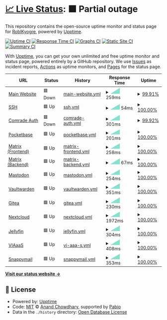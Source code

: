 # [📈 Live Status](https://status.craftingcomrades.net): <!--live status--> **🟧 Partial outage**

This repository contains the open-source uptime monitor and status page for [RoblKyogre](https://roblkyogre.craftingcomrades.net), powered by [Upptime](https://github.com/upptime/upptime).

[![Uptime CI](https://github.com/RoblKyogre/uptime/workflows/Uptime%20CI/badge.svg)](https://github.com/RoblKyogre/uptime/actions?query=workflow%3A%22Uptime+CI%22)
[![Response Time CI](https://github.com/RoblKyogre/uptime/workflows/Response%20Time%20CI/badge.svg)](https://github.com/RoblKyogre/uptime/actions?query=workflow%3A%22Response+Time+CI%22)
[![Graphs CI](https://github.com/RoblKyogre/uptime/workflows/Graphs%20CI/badge.svg)](https://github.com/RoblKyogre/uptime/actions?query=workflow%3A%22Graphs+CI%22)
[![Static Site CI](https://github.com/RoblKyogre/uptime/workflows/Static%20Site%20CI/badge.svg)](https://github.com/RoblKyogre/uptime/actions?query=workflow%3A%22Static+Site+CI%22)
[![Summary CI](https://github.com/RoblKyogre/uptime/workflows/Summary%20CI/badge.svg)](https://github.com/RoblKyogre/uptime/actions?query=workflow%3A%22Summary+CI%22)

With [Upptime](https://upptime.js.org), you can get your own unlimited and free uptime monitor and status page, powered entirely by a GitHub repository. We use [Issues](https://github.com/RoblKyogre/uptime/issues) as incident reports, [Actions](https://github.com/RoblKyogre/uptime/actions) as uptime monitors, and [Pages](https://status.craftingcomrades.net) for the status page.

<!--start: status pages-->
<!-- This summary is generated by Upptime (https://github.com/upptime/upptime) -->
<!-- Do not edit this manually, your changes will be overwritten -->
<!-- prettier-ignore -->
| URL | Status | History | Response Time | Uptime |
| --- | ------ | ------- | ------------- | ------ |
| <img alt="" src="https://icons.duckduckgo.com/ip3/craftingcomrades.net.ico" height="13"> [Main Website](https://craftingcomrades.net/) | 🟥 Down | [main-website.yml](https://github.com/RoblKyogre/uptime/commits/HEAD/history/main-website.yml) | <details><summary><img alt="Response time graph" src="./graphs/main-website/response-time-week.png" height="20"> 259ms</summary><br><a href="https://status.craftingcomrades.net/history/main-website"><img alt="Response time 259" src="https://img.shields.io/endpoint?url=https%3A%2F%2Fraw.githubusercontent.com%2FRoblKyogre%2Fuptime%2FHEAD%2Fapi%2Fmain-website%2Fresponse-time.json"></a><br><a href="https://status.craftingcomrades.net/history/main-website"><img alt="24-hour response time 259" src="https://img.shields.io/endpoint?url=https%3A%2F%2Fraw.githubusercontent.com%2FRoblKyogre%2Fuptime%2FHEAD%2Fapi%2Fmain-website%2Fresponse-time-day.json"></a><br><a href="https://status.craftingcomrades.net/history/main-website"><img alt="7-day response time 259" src="https://img.shields.io/endpoint?url=https%3A%2F%2Fraw.githubusercontent.com%2FRoblKyogre%2Fuptime%2FHEAD%2Fapi%2Fmain-website%2Fresponse-time-week.json"></a><br><a href="https://status.craftingcomrades.net/history/main-website"><img alt="30-day response time 259" src="https://img.shields.io/endpoint?url=https%3A%2F%2Fraw.githubusercontent.com%2FRoblKyogre%2Fuptime%2FHEAD%2Fapi%2Fmain-website%2Fresponse-time-month.json"></a><br><a href="https://status.craftingcomrades.net/history/main-website"><img alt="1-year response time 259" src="https://img.shields.io/endpoint?url=https%3A%2F%2Fraw.githubusercontent.com%2FRoblKyogre%2Fuptime%2FHEAD%2Fapi%2Fmain-website%2Fresponse-time-year.json"></a></details> | <details><summary><a href="https://status.craftingcomrades.net/history/main-website">99.91%</a></summary><a href="https://status.craftingcomrades.net/history/main-website"><img alt="All-time uptime 99.91%" src="https://img.shields.io/endpoint?url=https%3A%2F%2Fraw.githubusercontent.com%2FRoblKyogre%2Fuptime%2FHEAD%2Fapi%2Fmain-website%2Fuptime.json"></a><br><a href="https://status.craftingcomrades.net/history/main-website"><img alt="24-hour uptime 99.91%" src="https://img.shields.io/endpoint?url=https%3A%2F%2Fraw.githubusercontent.com%2FRoblKyogre%2Fuptime%2FHEAD%2Fapi%2Fmain-website%2Fuptime-day.json"></a><br><a href="https://status.craftingcomrades.net/history/main-website"><img alt="7-day uptime 99.91%" src="https://img.shields.io/endpoint?url=https%3A%2F%2Fraw.githubusercontent.com%2FRoblKyogre%2Fuptime%2FHEAD%2Fapi%2Fmain-website%2Fuptime-week.json"></a><br><a href="https://status.craftingcomrades.net/history/main-website"><img alt="30-day uptime 99.91%" src="https://img.shields.io/endpoint?url=https%3A%2F%2Fraw.githubusercontent.com%2FRoblKyogre%2Fuptime%2FHEAD%2Fapi%2Fmain-website%2Fuptime-month.json"></a><br><a href="https://status.craftingcomrades.net/history/main-website"><img alt="1-year uptime 99.91%" src="https://img.shields.io/endpoint?url=https%3A%2F%2Fraw.githubusercontent.com%2FRoblKyogre%2Fuptime%2FHEAD%2Fapi%2Fmain-website%2Fuptime-year.json"></a></details>
| <img alt="" src="https://icons.duckduckgo.com/ip3/null.ico" height="13"> [SSH](craftingcomrades.net) | 🟩 Up | [ssh.yml](https://github.com/RoblKyogre/uptime/commits/HEAD/history/ssh.yml) | <details><summary><img alt="Response time graph" src="./graphs/ssh/response-time-week.png" height="20"> 54ms</summary><br><a href="https://status.craftingcomrades.net/history/ssh"><img alt="Response time 54" src="https://img.shields.io/endpoint?url=https%3A%2F%2Fraw.githubusercontent.com%2FRoblKyogre%2Fuptime%2FHEAD%2Fapi%2Fssh%2Fresponse-time.json"></a><br><a href="https://status.craftingcomrades.net/history/ssh"><img alt="24-hour response time 54" src="https://img.shields.io/endpoint?url=https%3A%2F%2Fraw.githubusercontent.com%2FRoblKyogre%2Fuptime%2FHEAD%2Fapi%2Fssh%2Fresponse-time-day.json"></a><br><a href="https://status.craftingcomrades.net/history/ssh"><img alt="7-day response time 54" src="https://img.shields.io/endpoint?url=https%3A%2F%2Fraw.githubusercontent.com%2FRoblKyogre%2Fuptime%2FHEAD%2Fapi%2Fssh%2Fresponse-time-week.json"></a><br><a href="https://status.craftingcomrades.net/history/ssh"><img alt="30-day response time 54" src="https://img.shields.io/endpoint?url=https%3A%2F%2Fraw.githubusercontent.com%2FRoblKyogre%2Fuptime%2FHEAD%2Fapi%2Fssh%2Fresponse-time-month.json"></a><br><a href="https://status.craftingcomrades.net/history/ssh"><img alt="1-year response time 54" src="https://img.shields.io/endpoint?url=https%3A%2F%2Fraw.githubusercontent.com%2FRoblKyogre%2Fuptime%2FHEAD%2Fapi%2Fssh%2Fresponse-time-year.json"></a></details> | <details><summary><a href="https://status.craftingcomrades.net/history/ssh">100.00%</a></summary><a href="https://status.craftingcomrades.net/history/ssh"><img alt="All-time uptime 100.00%" src="https://img.shields.io/endpoint?url=https%3A%2F%2Fraw.githubusercontent.com%2FRoblKyogre%2Fuptime%2FHEAD%2Fapi%2Fssh%2Fuptime.json"></a><br><a href="https://status.craftingcomrades.net/history/ssh"><img alt="24-hour uptime 100.00%" src="https://img.shields.io/endpoint?url=https%3A%2F%2Fraw.githubusercontent.com%2FRoblKyogre%2Fuptime%2FHEAD%2Fapi%2Fssh%2Fuptime-day.json"></a><br><a href="https://status.craftingcomrades.net/history/ssh"><img alt="7-day uptime 100.00%" src="https://img.shields.io/endpoint?url=https%3A%2F%2Fraw.githubusercontent.com%2FRoblKyogre%2Fuptime%2FHEAD%2Fapi%2Fssh%2Fuptime-week.json"></a><br><a href="https://status.craftingcomrades.net/history/ssh"><img alt="30-day uptime 100.00%" src="https://img.shields.io/endpoint?url=https%3A%2F%2Fraw.githubusercontent.com%2FRoblKyogre%2Fuptime%2FHEAD%2Fapi%2Fssh%2Fuptime-month.json"></a><br><a href="https://status.craftingcomrades.net/history/ssh"><img alt="1-year uptime 100.00%" src="https://img.shields.io/endpoint?url=https%3A%2F%2Fraw.githubusercontent.com%2FRoblKyogre%2Fuptime%2FHEAD%2Fapi%2Fssh%2Fuptime-year.json"></a></details>
| <img alt="" src="https://icons.duckduckgo.com/ip3/auth.craftingcomrades.net.ico" height="13"> [Comrade Auth](https://auth.craftingcomrades.net) | 🟥 Down | [comrade-auth.yml](https://github.com/RoblKyogre/uptime/commits/HEAD/history/comrade-auth.yml) | <details><summary><img alt="Response time graph" src="./graphs/comrade-auth/response-time-week.png" height="20"> 301ms</summary><br><a href="https://status.craftingcomrades.net/history/comrade-auth"><img alt="Response time 301" src="https://img.shields.io/endpoint?url=https%3A%2F%2Fraw.githubusercontent.com%2FRoblKyogre%2Fuptime%2FHEAD%2Fapi%2Fcomrade-auth%2Fresponse-time.json"></a><br><a href="https://status.craftingcomrades.net/history/comrade-auth"><img alt="24-hour response time 301" src="https://img.shields.io/endpoint?url=https%3A%2F%2Fraw.githubusercontent.com%2FRoblKyogre%2Fuptime%2FHEAD%2Fapi%2Fcomrade-auth%2Fresponse-time-day.json"></a><br><a href="https://status.craftingcomrades.net/history/comrade-auth"><img alt="7-day response time 301" src="https://img.shields.io/endpoint?url=https%3A%2F%2Fraw.githubusercontent.com%2FRoblKyogre%2Fuptime%2FHEAD%2Fapi%2Fcomrade-auth%2Fresponse-time-week.json"></a><br><a href="https://status.craftingcomrades.net/history/comrade-auth"><img alt="30-day response time 301" src="https://img.shields.io/endpoint?url=https%3A%2F%2Fraw.githubusercontent.com%2FRoblKyogre%2Fuptime%2FHEAD%2Fapi%2Fcomrade-auth%2Fresponse-time-month.json"></a><br><a href="https://status.craftingcomrades.net/history/comrade-auth"><img alt="1-year response time 301" src="https://img.shields.io/endpoint?url=https%3A%2F%2Fraw.githubusercontent.com%2FRoblKyogre%2Fuptime%2FHEAD%2Fapi%2Fcomrade-auth%2Fresponse-time-year.json"></a></details> | <details><summary><a href="https://status.craftingcomrades.net/history/comrade-auth">99.92%</a></summary><a href="https://status.craftingcomrades.net/history/comrade-auth"><img alt="All-time uptime 99.92%" src="https://img.shields.io/endpoint?url=https%3A%2F%2Fraw.githubusercontent.com%2FRoblKyogre%2Fuptime%2FHEAD%2Fapi%2Fcomrade-auth%2Fuptime.json"></a><br><a href="https://status.craftingcomrades.net/history/comrade-auth"><img alt="24-hour uptime 99.92%" src="https://img.shields.io/endpoint?url=https%3A%2F%2Fraw.githubusercontent.com%2FRoblKyogre%2Fuptime%2FHEAD%2Fapi%2Fcomrade-auth%2Fuptime-day.json"></a><br><a href="https://status.craftingcomrades.net/history/comrade-auth"><img alt="7-day uptime 99.92%" src="https://img.shields.io/endpoint?url=https%3A%2F%2Fraw.githubusercontent.com%2FRoblKyogre%2Fuptime%2FHEAD%2Fapi%2Fcomrade-auth%2Fuptime-week.json"></a><br><a href="https://status.craftingcomrades.net/history/comrade-auth"><img alt="30-day uptime 99.92%" src="https://img.shields.io/endpoint?url=https%3A%2F%2Fraw.githubusercontent.com%2FRoblKyogre%2Fuptime%2FHEAD%2Fapi%2Fcomrade-auth%2Fuptime-month.json"></a><br><a href="https://status.craftingcomrades.net/history/comrade-auth"><img alt="1-year uptime 99.92%" src="https://img.shields.io/endpoint?url=https%3A%2F%2Fraw.githubusercontent.com%2FRoblKyogre%2Fuptime%2FHEAD%2Fapi%2Fcomrade-auth%2Fuptime-year.json"></a></details>
| <img alt="" src="https://icons.duckduckgo.com/ip3/db.craftingcomrades.net.ico" height="13"> [Pocketbase](https://db.craftingcomrades.net/api/health) | 🟩 Up | [pocketbase.yml](https://github.com/RoblKyogre/uptime/commits/HEAD/history/pocketbase.yml) | <details><summary><img alt="Response time graph" src="./graphs/pocketbase/response-time-week.png" height="20"> 201ms</summary><br><a href="https://status.craftingcomrades.net/history/pocketbase"><img alt="Response time 201" src="https://img.shields.io/endpoint?url=https%3A%2F%2Fraw.githubusercontent.com%2FRoblKyogre%2Fuptime%2FHEAD%2Fapi%2Fpocketbase%2Fresponse-time.json"></a><br><a href="https://status.craftingcomrades.net/history/pocketbase"><img alt="24-hour response time 201" src="https://img.shields.io/endpoint?url=https%3A%2F%2Fraw.githubusercontent.com%2FRoblKyogre%2Fuptime%2FHEAD%2Fapi%2Fpocketbase%2Fresponse-time-day.json"></a><br><a href="https://status.craftingcomrades.net/history/pocketbase"><img alt="7-day response time 201" src="https://img.shields.io/endpoint?url=https%3A%2F%2Fraw.githubusercontent.com%2FRoblKyogre%2Fuptime%2FHEAD%2Fapi%2Fpocketbase%2Fresponse-time-week.json"></a><br><a href="https://status.craftingcomrades.net/history/pocketbase"><img alt="30-day response time 201" src="https://img.shields.io/endpoint?url=https%3A%2F%2Fraw.githubusercontent.com%2FRoblKyogre%2Fuptime%2FHEAD%2Fapi%2Fpocketbase%2Fresponse-time-month.json"></a><br><a href="https://status.craftingcomrades.net/history/pocketbase"><img alt="1-year response time 201" src="https://img.shields.io/endpoint?url=https%3A%2F%2Fraw.githubusercontent.com%2FRoblKyogre%2Fuptime%2FHEAD%2Fapi%2Fpocketbase%2Fresponse-time-year.json"></a></details> | <details><summary><a href="https://status.craftingcomrades.net/history/pocketbase">100.00%</a></summary><a href="https://status.craftingcomrades.net/history/pocketbase"><img alt="All-time uptime 100.00%" src="https://img.shields.io/endpoint?url=https%3A%2F%2Fraw.githubusercontent.com%2FRoblKyogre%2Fuptime%2FHEAD%2Fapi%2Fpocketbase%2Fuptime.json"></a><br><a href="https://status.craftingcomrades.net/history/pocketbase"><img alt="24-hour uptime 100.00%" src="https://img.shields.io/endpoint?url=https%3A%2F%2Fraw.githubusercontent.com%2FRoblKyogre%2Fuptime%2FHEAD%2Fapi%2Fpocketbase%2Fuptime-day.json"></a><br><a href="https://status.craftingcomrades.net/history/pocketbase"><img alt="7-day uptime 100.00%" src="https://img.shields.io/endpoint?url=https%3A%2F%2Fraw.githubusercontent.com%2FRoblKyogre%2Fuptime%2FHEAD%2Fapi%2Fpocketbase%2Fuptime-week.json"></a><br><a href="https://status.craftingcomrades.net/history/pocketbase"><img alt="30-day uptime 100.00%" src="https://img.shields.io/endpoint?url=https%3A%2F%2Fraw.githubusercontent.com%2FRoblKyogre%2Fuptime%2FHEAD%2Fapi%2Fpocketbase%2Fuptime-month.json"></a><br><a href="https://status.craftingcomrades.net/history/pocketbase"><img alt="1-year uptime 100.00%" src="https://img.shields.io/endpoint?url=https%3A%2F%2Fraw.githubusercontent.com%2FRoblKyogre%2Fuptime%2FHEAD%2Fapi%2Fpocketbase%2Fuptime-year.json"></a></details>
| <img alt="" src="https://icons.duckduckgo.com/ip3/matrix.craftingcomrades.net.ico" height="13"> [Matrix (Frontend)](https://matrix.craftingcomrades.net/) | 🟩 Up | [matrix-frontend.yml](https://github.com/RoblKyogre/uptime/commits/HEAD/history/matrix-frontend.yml) | <details><summary><img alt="Response time graph" src="./graphs/matrix-frontend/response-time-week.png" height="20"> 258ms</summary><br><a href="https://status.craftingcomrades.net/history/matrix-frontend"><img alt="Response time 258" src="https://img.shields.io/endpoint?url=https%3A%2F%2Fraw.githubusercontent.com%2FRoblKyogre%2Fuptime%2FHEAD%2Fapi%2Fmatrix-frontend%2Fresponse-time.json"></a><br><a href="https://status.craftingcomrades.net/history/matrix-frontend"><img alt="24-hour response time 258" src="https://img.shields.io/endpoint?url=https%3A%2F%2Fraw.githubusercontent.com%2FRoblKyogre%2Fuptime%2FHEAD%2Fapi%2Fmatrix-frontend%2Fresponse-time-day.json"></a><br><a href="https://status.craftingcomrades.net/history/matrix-frontend"><img alt="7-day response time 258" src="https://img.shields.io/endpoint?url=https%3A%2F%2Fraw.githubusercontent.com%2FRoblKyogre%2Fuptime%2FHEAD%2Fapi%2Fmatrix-frontend%2Fresponse-time-week.json"></a><br><a href="https://status.craftingcomrades.net/history/matrix-frontend"><img alt="30-day response time 258" src="https://img.shields.io/endpoint?url=https%3A%2F%2Fraw.githubusercontent.com%2FRoblKyogre%2Fuptime%2FHEAD%2Fapi%2Fmatrix-frontend%2Fresponse-time-month.json"></a><br><a href="https://status.craftingcomrades.net/history/matrix-frontend"><img alt="1-year response time 258" src="https://img.shields.io/endpoint?url=https%3A%2F%2Fraw.githubusercontent.com%2FRoblKyogre%2Fuptime%2FHEAD%2Fapi%2Fmatrix-frontend%2Fresponse-time-year.json"></a></details> | <details><summary><a href="https://status.craftingcomrades.net/history/matrix-frontend">100.00%</a></summary><a href="https://status.craftingcomrades.net/history/matrix-frontend"><img alt="All-time uptime 100.00%" src="https://img.shields.io/endpoint?url=https%3A%2F%2Fraw.githubusercontent.com%2FRoblKyogre%2Fuptime%2FHEAD%2Fapi%2Fmatrix-frontend%2Fuptime.json"></a><br><a href="https://status.craftingcomrades.net/history/matrix-frontend"><img alt="24-hour uptime 100.00%" src="https://img.shields.io/endpoint?url=https%3A%2F%2Fraw.githubusercontent.com%2FRoblKyogre%2Fuptime%2FHEAD%2Fapi%2Fmatrix-frontend%2Fuptime-day.json"></a><br><a href="https://status.craftingcomrades.net/history/matrix-frontend"><img alt="7-day uptime 100.00%" src="https://img.shields.io/endpoint?url=https%3A%2F%2Fraw.githubusercontent.com%2FRoblKyogre%2Fuptime%2FHEAD%2Fapi%2Fmatrix-frontend%2Fuptime-week.json"></a><br><a href="https://status.craftingcomrades.net/history/matrix-frontend"><img alt="30-day uptime 100.00%" src="https://img.shields.io/endpoint?url=https%3A%2F%2Fraw.githubusercontent.com%2FRoblKyogre%2Fuptime%2FHEAD%2Fapi%2Fmatrix-frontend%2Fuptime-month.json"></a><br><a href="https://status.craftingcomrades.net/history/matrix-frontend"><img alt="1-year uptime 100.00%" src="https://img.shields.io/endpoint?url=https%3A%2F%2Fraw.githubusercontent.com%2FRoblKyogre%2Fuptime%2FHEAD%2Fapi%2Fmatrix-frontend%2Fuptime-year.json"></a></details>
| <img alt="" src="https://icons.duckduckgo.com/ip3/matrix.craftingcomrades.net.ico" height="13"> [Matrix (Backend)](https://matrix.craftingcomrades.net/_matrix/client/versions) | 🟩 Up | [matrix-backend.yml](https://github.com/RoblKyogre/uptime/commits/HEAD/history/matrix-backend.yml) | <details><summary><img alt="Response time graph" src="./graphs/matrix-backend/response-time-week.png" height="20"> 67ms</summary><br><a href="https://status.craftingcomrades.net/history/matrix-backend"><img alt="Response time 67" src="https://img.shields.io/endpoint?url=https%3A%2F%2Fraw.githubusercontent.com%2FRoblKyogre%2Fuptime%2FHEAD%2Fapi%2Fmatrix-backend%2Fresponse-time.json"></a><br><a href="https://status.craftingcomrades.net/history/matrix-backend"><img alt="24-hour response time 67" src="https://img.shields.io/endpoint?url=https%3A%2F%2Fraw.githubusercontent.com%2FRoblKyogre%2Fuptime%2FHEAD%2Fapi%2Fmatrix-backend%2Fresponse-time-day.json"></a><br><a href="https://status.craftingcomrades.net/history/matrix-backend"><img alt="7-day response time 67" src="https://img.shields.io/endpoint?url=https%3A%2F%2Fraw.githubusercontent.com%2FRoblKyogre%2Fuptime%2FHEAD%2Fapi%2Fmatrix-backend%2Fresponse-time-week.json"></a><br><a href="https://status.craftingcomrades.net/history/matrix-backend"><img alt="30-day response time 67" src="https://img.shields.io/endpoint?url=https%3A%2F%2Fraw.githubusercontent.com%2FRoblKyogre%2Fuptime%2FHEAD%2Fapi%2Fmatrix-backend%2Fresponse-time-month.json"></a><br><a href="https://status.craftingcomrades.net/history/matrix-backend"><img alt="1-year response time 67" src="https://img.shields.io/endpoint?url=https%3A%2F%2Fraw.githubusercontent.com%2FRoblKyogre%2Fuptime%2FHEAD%2Fapi%2Fmatrix-backend%2Fresponse-time-year.json"></a></details> | <details><summary><a href="https://status.craftingcomrades.net/history/matrix-backend">100.00%</a></summary><a href="https://status.craftingcomrades.net/history/matrix-backend"><img alt="All-time uptime 100.00%" src="https://img.shields.io/endpoint?url=https%3A%2F%2Fraw.githubusercontent.com%2FRoblKyogre%2Fuptime%2FHEAD%2Fapi%2Fmatrix-backend%2Fuptime.json"></a><br><a href="https://status.craftingcomrades.net/history/matrix-backend"><img alt="24-hour uptime 100.00%" src="https://img.shields.io/endpoint?url=https%3A%2F%2Fraw.githubusercontent.com%2FRoblKyogre%2Fuptime%2FHEAD%2Fapi%2Fmatrix-backend%2Fuptime-day.json"></a><br><a href="https://status.craftingcomrades.net/history/matrix-backend"><img alt="7-day uptime 100.00%" src="https://img.shields.io/endpoint?url=https%3A%2F%2Fraw.githubusercontent.com%2FRoblKyogre%2Fuptime%2FHEAD%2Fapi%2Fmatrix-backend%2Fuptime-week.json"></a><br><a href="https://status.craftingcomrades.net/history/matrix-backend"><img alt="30-day uptime 100.00%" src="https://img.shields.io/endpoint?url=https%3A%2F%2Fraw.githubusercontent.com%2FRoblKyogre%2Fuptime%2FHEAD%2Fapi%2Fmatrix-backend%2Fuptime-month.json"></a><br><a href="https://status.craftingcomrades.net/history/matrix-backend"><img alt="1-year uptime 100.00%" src="https://img.shields.io/endpoint?url=https%3A%2F%2Fraw.githubusercontent.com%2FRoblKyogre%2Fuptime%2FHEAD%2Fapi%2Fmatrix-backend%2Fuptime-year.json"></a></details>
| <img alt="" src="https://icons.duckduckgo.com/ip3/mastodon.craftingcomrades.net.ico" height="13"> [Mastodon](https://mastodon.craftingcomrades.net/) | 🟩 Up | [mastodon.yml](https://github.com/RoblKyogre/uptime/commits/HEAD/history/mastodon.yml) | <details><summary><img alt="Response time graph" src="./graphs/mastodon/response-time-week.png" height="20"> 254ms</summary><br><a href="https://status.craftingcomrades.net/history/mastodon"><img alt="Response time 254" src="https://img.shields.io/endpoint?url=https%3A%2F%2Fraw.githubusercontent.com%2FRoblKyogre%2Fuptime%2FHEAD%2Fapi%2Fmastodon%2Fresponse-time.json"></a><br><a href="https://status.craftingcomrades.net/history/mastodon"><img alt="24-hour response time 254" src="https://img.shields.io/endpoint?url=https%3A%2F%2Fraw.githubusercontent.com%2FRoblKyogre%2Fuptime%2FHEAD%2Fapi%2Fmastodon%2Fresponse-time-day.json"></a><br><a href="https://status.craftingcomrades.net/history/mastodon"><img alt="7-day response time 254" src="https://img.shields.io/endpoint?url=https%3A%2F%2Fraw.githubusercontent.com%2FRoblKyogre%2Fuptime%2FHEAD%2Fapi%2Fmastodon%2Fresponse-time-week.json"></a><br><a href="https://status.craftingcomrades.net/history/mastodon"><img alt="30-day response time 254" src="https://img.shields.io/endpoint?url=https%3A%2F%2Fraw.githubusercontent.com%2FRoblKyogre%2Fuptime%2FHEAD%2Fapi%2Fmastodon%2Fresponse-time-month.json"></a><br><a href="https://status.craftingcomrades.net/history/mastodon"><img alt="1-year response time 254" src="https://img.shields.io/endpoint?url=https%3A%2F%2Fraw.githubusercontent.com%2FRoblKyogre%2Fuptime%2FHEAD%2Fapi%2Fmastodon%2Fresponse-time-year.json"></a></details> | <details><summary><a href="https://status.craftingcomrades.net/history/mastodon">100.00%</a></summary><a href="https://status.craftingcomrades.net/history/mastodon"><img alt="All-time uptime 100.00%" src="https://img.shields.io/endpoint?url=https%3A%2F%2Fraw.githubusercontent.com%2FRoblKyogre%2Fuptime%2FHEAD%2Fapi%2Fmastodon%2Fuptime.json"></a><br><a href="https://status.craftingcomrades.net/history/mastodon"><img alt="24-hour uptime 100.00%" src="https://img.shields.io/endpoint?url=https%3A%2F%2Fraw.githubusercontent.com%2FRoblKyogre%2Fuptime%2FHEAD%2Fapi%2Fmastodon%2Fuptime-day.json"></a><br><a href="https://status.craftingcomrades.net/history/mastodon"><img alt="7-day uptime 100.00%" src="https://img.shields.io/endpoint?url=https%3A%2F%2Fraw.githubusercontent.com%2FRoblKyogre%2Fuptime%2FHEAD%2Fapi%2Fmastodon%2Fuptime-week.json"></a><br><a href="https://status.craftingcomrades.net/history/mastodon"><img alt="30-day uptime 100.00%" src="https://img.shields.io/endpoint?url=https%3A%2F%2Fraw.githubusercontent.com%2FRoblKyogre%2Fuptime%2FHEAD%2Fapi%2Fmastodon%2Fuptime-month.json"></a><br><a href="https://status.craftingcomrades.net/history/mastodon"><img alt="1-year uptime 100.00%" src="https://img.shields.io/endpoint?url=https%3A%2F%2Fraw.githubusercontent.com%2FRoblKyogre%2Fuptime%2FHEAD%2Fapi%2Fmastodon%2Fuptime-year.json"></a></details>
| <img alt="" src="https://icons.duckduckgo.com/ip3/vault.craftingcomrades.net.ico" height="13"> [Vaultwarden](https://vault.craftingcomrades.net/) | 🟩 Up | [vaultwarden.yml](https://github.com/RoblKyogre/uptime/commits/HEAD/history/vaultwarden.yml) | <details><summary><img alt="Response time graph" src="./graphs/vaultwarden/response-time-week.png" height="20"> 351ms</summary><br><a href="https://status.craftingcomrades.net/history/vaultwarden"><img alt="Response time 351" src="https://img.shields.io/endpoint?url=https%3A%2F%2Fraw.githubusercontent.com%2FRoblKyogre%2Fuptime%2FHEAD%2Fapi%2Fvaultwarden%2Fresponse-time.json"></a><br><a href="https://status.craftingcomrades.net/history/vaultwarden"><img alt="24-hour response time 351" src="https://img.shields.io/endpoint?url=https%3A%2F%2Fraw.githubusercontent.com%2FRoblKyogre%2Fuptime%2FHEAD%2Fapi%2Fvaultwarden%2Fresponse-time-day.json"></a><br><a href="https://status.craftingcomrades.net/history/vaultwarden"><img alt="7-day response time 351" src="https://img.shields.io/endpoint?url=https%3A%2F%2Fraw.githubusercontent.com%2FRoblKyogre%2Fuptime%2FHEAD%2Fapi%2Fvaultwarden%2Fresponse-time-week.json"></a><br><a href="https://status.craftingcomrades.net/history/vaultwarden"><img alt="30-day response time 351" src="https://img.shields.io/endpoint?url=https%3A%2F%2Fraw.githubusercontent.com%2FRoblKyogre%2Fuptime%2FHEAD%2Fapi%2Fvaultwarden%2Fresponse-time-month.json"></a><br><a href="https://status.craftingcomrades.net/history/vaultwarden"><img alt="1-year response time 351" src="https://img.shields.io/endpoint?url=https%3A%2F%2Fraw.githubusercontent.com%2FRoblKyogre%2Fuptime%2FHEAD%2Fapi%2Fvaultwarden%2Fresponse-time-year.json"></a></details> | <details><summary><a href="https://status.craftingcomrades.net/history/vaultwarden">100.00%</a></summary><a href="https://status.craftingcomrades.net/history/vaultwarden"><img alt="All-time uptime 100.00%" src="https://img.shields.io/endpoint?url=https%3A%2F%2Fraw.githubusercontent.com%2FRoblKyogre%2Fuptime%2FHEAD%2Fapi%2Fvaultwarden%2Fuptime.json"></a><br><a href="https://status.craftingcomrades.net/history/vaultwarden"><img alt="24-hour uptime 100.00%" src="https://img.shields.io/endpoint?url=https%3A%2F%2Fraw.githubusercontent.com%2FRoblKyogre%2Fuptime%2FHEAD%2Fapi%2Fvaultwarden%2Fuptime-day.json"></a><br><a href="https://status.craftingcomrades.net/history/vaultwarden"><img alt="7-day uptime 100.00%" src="https://img.shields.io/endpoint?url=https%3A%2F%2Fraw.githubusercontent.com%2FRoblKyogre%2Fuptime%2FHEAD%2Fapi%2Fvaultwarden%2Fuptime-week.json"></a><br><a href="https://status.craftingcomrades.net/history/vaultwarden"><img alt="30-day uptime 100.00%" src="https://img.shields.io/endpoint?url=https%3A%2F%2Fraw.githubusercontent.com%2FRoblKyogre%2Fuptime%2FHEAD%2Fapi%2Fvaultwarden%2Fuptime-month.json"></a><br><a href="https://status.craftingcomrades.net/history/vaultwarden"><img alt="1-year uptime 100.00%" src="https://img.shields.io/endpoint?url=https%3A%2F%2Fraw.githubusercontent.com%2FRoblKyogre%2Fuptime%2FHEAD%2Fapi%2Fvaultwarden%2Fuptime-year.json"></a></details>
| <img alt="" src="https://icons.duckduckgo.com/ip3/git.craftingcomrades.net.ico" height="13"> [Gitea](https://git.craftingcomrades.net/) | 🟩 Up | [gitea.yml](https://github.com/RoblKyogre/uptime/commits/HEAD/history/gitea.yml) | <details><summary><img alt="Response time graph" src="./graphs/gitea/response-time-week.png" height="20"> 230ms</summary><br><a href="https://status.craftingcomrades.net/history/gitea"><img alt="Response time 230" src="https://img.shields.io/endpoint?url=https%3A%2F%2Fraw.githubusercontent.com%2FRoblKyogre%2Fuptime%2FHEAD%2Fapi%2Fgitea%2Fresponse-time.json"></a><br><a href="https://status.craftingcomrades.net/history/gitea"><img alt="24-hour response time 230" src="https://img.shields.io/endpoint?url=https%3A%2F%2Fraw.githubusercontent.com%2FRoblKyogre%2Fuptime%2FHEAD%2Fapi%2Fgitea%2Fresponse-time-day.json"></a><br><a href="https://status.craftingcomrades.net/history/gitea"><img alt="7-day response time 230" src="https://img.shields.io/endpoint?url=https%3A%2F%2Fraw.githubusercontent.com%2FRoblKyogre%2Fuptime%2FHEAD%2Fapi%2Fgitea%2Fresponse-time-week.json"></a><br><a href="https://status.craftingcomrades.net/history/gitea"><img alt="30-day response time 230" src="https://img.shields.io/endpoint?url=https%3A%2F%2Fraw.githubusercontent.com%2FRoblKyogre%2Fuptime%2FHEAD%2Fapi%2Fgitea%2Fresponse-time-month.json"></a><br><a href="https://status.craftingcomrades.net/history/gitea"><img alt="1-year response time 230" src="https://img.shields.io/endpoint?url=https%3A%2F%2Fraw.githubusercontent.com%2FRoblKyogre%2Fuptime%2FHEAD%2Fapi%2Fgitea%2Fresponse-time-year.json"></a></details> | <details><summary><a href="https://status.craftingcomrades.net/history/gitea">100.00%</a></summary><a href="https://status.craftingcomrades.net/history/gitea"><img alt="All-time uptime 100.00%" src="https://img.shields.io/endpoint?url=https%3A%2F%2Fraw.githubusercontent.com%2FRoblKyogre%2Fuptime%2FHEAD%2Fapi%2Fgitea%2Fuptime.json"></a><br><a href="https://status.craftingcomrades.net/history/gitea"><img alt="24-hour uptime 100.00%" src="https://img.shields.io/endpoint?url=https%3A%2F%2Fraw.githubusercontent.com%2FRoblKyogre%2Fuptime%2FHEAD%2Fapi%2Fgitea%2Fuptime-day.json"></a><br><a href="https://status.craftingcomrades.net/history/gitea"><img alt="7-day uptime 100.00%" src="https://img.shields.io/endpoint?url=https%3A%2F%2Fraw.githubusercontent.com%2FRoblKyogre%2Fuptime%2FHEAD%2Fapi%2Fgitea%2Fuptime-week.json"></a><br><a href="https://status.craftingcomrades.net/history/gitea"><img alt="30-day uptime 100.00%" src="https://img.shields.io/endpoint?url=https%3A%2F%2Fraw.githubusercontent.com%2FRoblKyogre%2Fuptime%2FHEAD%2Fapi%2Fgitea%2Fuptime-month.json"></a><br><a href="https://status.craftingcomrades.net/history/gitea"><img alt="1-year uptime 100.00%" src="https://img.shields.io/endpoint?url=https%3A%2F%2Fraw.githubusercontent.com%2FRoblKyogre%2Fuptime%2FHEAD%2Fapi%2Fgitea%2Fuptime-year.json"></a></details>
| <img alt="" src="https://icons.duckduckgo.com/ip3/cloud.craftingcomrades.net.ico" height="13"> [Nextcloud](https://cloud.craftingcomrades.net/) | 🟩 Up | [nextcloud.yml](https://github.com/RoblKyogre/uptime/commits/HEAD/history/nextcloud.yml) | <details><summary><img alt="Response time graph" src="./graphs/nextcloud/response-time-week.png" height="20"> 1972ms</summary><br><a href="https://status.craftingcomrades.net/history/nextcloud"><img alt="Response time 1972" src="https://img.shields.io/endpoint?url=https%3A%2F%2Fraw.githubusercontent.com%2FRoblKyogre%2Fuptime%2FHEAD%2Fapi%2Fnextcloud%2Fresponse-time.json"></a><br><a href="https://status.craftingcomrades.net/history/nextcloud"><img alt="24-hour response time 1972" src="https://img.shields.io/endpoint?url=https%3A%2F%2Fraw.githubusercontent.com%2FRoblKyogre%2Fuptime%2FHEAD%2Fapi%2Fnextcloud%2Fresponse-time-day.json"></a><br><a href="https://status.craftingcomrades.net/history/nextcloud"><img alt="7-day response time 1972" src="https://img.shields.io/endpoint?url=https%3A%2F%2Fraw.githubusercontent.com%2FRoblKyogre%2Fuptime%2FHEAD%2Fapi%2Fnextcloud%2Fresponse-time-week.json"></a><br><a href="https://status.craftingcomrades.net/history/nextcloud"><img alt="30-day response time 1972" src="https://img.shields.io/endpoint?url=https%3A%2F%2Fraw.githubusercontent.com%2FRoblKyogre%2Fuptime%2FHEAD%2Fapi%2Fnextcloud%2Fresponse-time-month.json"></a><br><a href="https://status.craftingcomrades.net/history/nextcloud"><img alt="1-year response time 1972" src="https://img.shields.io/endpoint?url=https%3A%2F%2Fraw.githubusercontent.com%2FRoblKyogre%2Fuptime%2FHEAD%2Fapi%2Fnextcloud%2Fresponse-time-year.json"></a></details> | <details><summary><a href="https://status.craftingcomrades.net/history/nextcloud">100.00%</a></summary><a href="https://status.craftingcomrades.net/history/nextcloud"><img alt="All-time uptime 100.00%" src="https://img.shields.io/endpoint?url=https%3A%2F%2Fraw.githubusercontent.com%2FRoblKyogre%2Fuptime%2FHEAD%2Fapi%2Fnextcloud%2Fuptime.json"></a><br><a href="https://status.craftingcomrades.net/history/nextcloud"><img alt="24-hour uptime 100.00%" src="https://img.shields.io/endpoint?url=https%3A%2F%2Fraw.githubusercontent.com%2FRoblKyogre%2Fuptime%2FHEAD%2Fapi%2Fnextcloud%2Fuptime-day.json"></a><br><a href="https://status.craftingcomrades.net/history/nextcloud"><img alt="7-day uptime 100.00%" src="https://img.shields.io/endpoint?url=https%3A%2F%2Fraw.githubusercontent.com%2FRoblKyogre%2Fuptime%2FHEAD%2Fapi%2Fnextcloud%2Fuptime-week.json"></a><br><a href="https://status.craftingcomrades.net/history/nextcloud"><img alt="30-day uptime 100.00%" src="https://img.shields.io/endpoint?url=https%3A%2F%2Fraw.githubusercontent.com%2FRoblKyogre%2Fuptime%2FHEAD%2Fapi%2Fnextcloud%2Fuptime-month.json"></a><br><a href="https://status.craftingcomrades.net/history/nextcloud"><img alt="1-year uptime 100.00%" src="https://img.shields.io/endpoint?url=https%3A%2F%2Fraw.githubusercontent.com%2FRoblKyogre%2Fuptime%2FHEAD%2Fapi%2Fnextcloud%2Fuptime-year.json"></a></details>
| <img alt="" src="https://icons.duckduckgo.com/ip3/jellyfin.craftingcomrades.net.ico" height="13"> [Jellyfin](https://jellyfin.craftingcomrades.net/) | 🟩 Up | [jellyfin.yml](https://github.com/RoblKyogre/uptime/commits/HEAD/history/jellyfin.yml) | <details><summary><img alt="Response time graph" src="./graphs/jellyfin/response-time-week.png" height="20"> 304ms</summary><br><a href="https://status.craftingcomrades.net/history/jellyfin"><img alt="Response time 304" src="https://img.shields.io/endpoint?url=https%3A%2F%2Fraw.githubusercontent.com%2FRoblKyogre%2Fuptime%2FHEAD%2Fapi%2Fjellyfin%2Fresponse-time.json"></a><br><a href="https://status.craftingcomrades.net/history/jellyfin"><img alt="24-hour response time 304" src="https://img.shields.io/endpoint?url=https%3A%2F%2Fraw.githubusercontent.com%2FRoblKyogre%2Fuptime%2FHEAD%2Fapi%2Fjellyfin%2Fresponse-time-day.json"></a><br><a href="https://status.craftingcomrades.net/history/jellyfin"><img alt="7-day response time 304" src="https://img.shields.io/endpoint?url=https%3A%2F%2Fraw.githubusercontent.com%2FRoblKyogre%2Fuptime%2FHEAD%2Fapi%2Fjellyfin%2Fresponse-time-week.json"></a><br><a href="https://status.craftingcomrades.net/history/jellyfin"><img alt="30-day response time 304" src="https://img.shields.io/endpoint?url=https%3A%2F%2Fraw.githubusercontent.com%2FRoblKyogre%2Fuptime%2FHEAD%2Fapi%2Fjellyfin%2Fresponse-time-month.json"></a><br><a href="https://status.craftingcomrades.net/history/jellyfin"><img alt="1-year response time 304" src="https://img.shields.io/endpoint?url=https%3A%2F%2Fraw.githubusercontent.com%2FRoblKyogre%2Fuptime%2FHEAD%2Fapi%2Fjellyfin%2Fresponse-time-year.json"></a></details> | <details><summary><a href="https://status.craftingcomrades.net/history/jellyfin">100.00%</a></summary><a href="https://status.craftingcomrades.net/history/jellyfin"><img alt="All-time uptime 100.00%" src="https://img.shields.io/endpoint?url=https%3A%2F%2Fraw.githubusercontent.com%2FRoblKyogre%2Fuptime%2FHEAD%2Fapi%2Fjellyfin%2Fuptime.json"></a><br><a href="https://status.craftingcomrades.net/history/jellyfin"><img alt="24-hour uptime 100.00%" src="https://img.shields.io/endpoint?url=https%3A%2F%2Fraw.githubusercontent.com%2FRoblKyogre%2Fuptime%2FHEAD%2Fapi%2Fjellyfin%2Fuptime-day.json"></a><br><a href="https://status.craftingcomrades.net/history/jellyfin"><img alt="7-day uptime 100.00%" src="https://img.shields.io/endpoint?url=https%3A%2F%2Fraw.githubusercontent.com%2FRoblKyogre%2Fuptime%2FHEAD%2Fapi%2Fjellyfin%2Fuptime-week.json"></a><br><a href="https://status.craftingcomrades.net/history/jellyfin"><img alt="30-day uptime 100.00%" src="https://img.shields.io/endpoint?url=https%3A%2F%2Fraw.githubusercontent.com%2FRoblKyogre%2Fuptime%2FHEAD%2Fapi%2Fjellyfin%2Fuptime-month.json"></a><br><a href="https://status.craftingcomrades.net/history/jellyfin"><img alt="1-year uptime 100.00%" src="https://img.shields.io/endpoint?url=https%3A%2F%2Fraw.githubusercontent.com%2FRoblKyogre%2Fuptime%2FHEAD%2Fapi%2Fjellyfin%2Fuptime-year.json"></a></details>
| <img alt="" src="https://icons.duckduckgo.com/ip3/via.craftingcomrades.net.ico" height="13"> [VIAaaS](https://via.craftingcomrades.net/) | 🟩 Up | [vi-aaa-s.yml](https://github.com/RoblKyogre/uptime/commits/HEAD/history/vi-aaa-s.yml) | <details><summary><img alt="Response time graph" src="./graphs/vi-aaa-s/response-time-week.png" height="20"> 408ms</summary><br><a href="https://status.craftingcomrades.net/history/vi-aaa-s"><img alt="Response time 408" src="https://img.shields.io/endpoint?url=https%3A%2F%2Fraw.githubusercontent.com%2FRoblKyogre%2Fuptime%2FHEAD%2Fapi%2Fvi-aaa-s%2Fresponse-time.json"></a><br><a href="https://status.craftingcomrades.net/history/vi-aaa-s"><img alt="24-hour response time 408" src="https://img.shields.io/endpoint?url=https%3A%2F%2Fraw.githubusercontent.com%2FRoblKyogre%2Fuptime%2FHEAD%2Fapi%2Fvi-aaa-s%2Fresponse-time-day.json"></a><br><a href="https://status.craftingcomrades.net/history/vi-aaa-s"><img alt="7-day response time 408" src="https://img.shields.io/endpoint?url=https%3A%2F%2Fraw.githubusercontent.com%2FRoblKyogre%2Fuptime%2FHEAD%2Fapi%2Fvi-aaa-s%2Fresponse-time-week.json"></a><br><a href="https://status.craftingcomrades.net/history/vi-aaa-s"><img alt="30-day response time 408" src="https://img.shields.io/endpoint?url=https%3A%2F%2Fraw.githubusercontent.com%2FRoblKyogre%2Fuptime%2FHEAD%2Fapi%2Fvi-aaa-s%2Fresponse-time-month.json"></a><br><a href="https://status.craftingcomrades.net/history/vi-aaa-s"><img alt="1-year response time 408" src="https://img.shields.io/endpoint?url=https%3A%2F%2Fraw.githubusercontent.com%2FRoblKyogre%2Fuptime%2FHEAD%2Fapi%2Fvi-aaa-s%2Fresponse-time-year.json"></a></details> | <details><summary><a href="https://status.craftingcomrades.net/history/vi-aaa-s">100.00%</a></summary><a href="https://status.craftingcomrades.net/history/vi-aaa-s"><img alt="All-time uptime 100.00%" src="https://img.shields.io/endpoint?url=https%3A%2F%2Fraw.githubusercontent.com%2FRoblKyogre%2Fuptime%2FHEAD%2Fapi%2Fvi-aaa-s%2Fuptime.json"></a><br><a href="https://status.craftingcomrades.net/history/vi-aaa-s"><img alt="24-hour uptime 100.00%" src="https://img.shields.io/endpoint?url=https%3A%2F%2Fraw.githubusercontent.com%2FRoblKyogre%2Fuptime%2FHEAD%2Fapi%2Fvi-aaa-s%2Fuptime-day.json"></a><br><a href="https://status.craftingcomrades.net/history/vi-aaa-s"><img alt="7-day uptime 100.00%" src="https://img.shields.io/endpoint?url=https%3A%2F%2Fraw.githubusercontent.com%2FRoblKyogre%2Fuptime%2FHEAD%2Fapi%2Fvi-aaa-s%2Fuptime-week.json"></a><br><a href="https://status.craftingcomrades.net/history/vi-aaa-s"><img alt="30-day uptime 100.00%" src="https://img.shields.io/endpoint?url=https%3A%2F%2Fraw.githubusercontent.com%2FRoblKyogre%2Fuptime%2FHEAD%2Fapi%2Fvi-aaa-s%2Fuptime-month.json"></a><br><a href="https://status.craftingcomrades.net/history/vi-aaa-s"><img alt="1-year uptime 100.00%" src="https://img.shields.io/endpoint?url=https%3A%2F%2Fraw.githubusercontent.com%2FRoblKyogre%2Fuptime%2FHEAD%2Fapi%2Fvi-aaa-s%2Fuptime-year.json"></a></details>
| <img alt="" src="https://icons.duckduckgo.com/ip3/mail.craftingcomrades.net.ico" height="13"> [Snappymail](https://mail.craftingcomrades.net/) | 🟩 Up | [snappymail.yml](https://github.com/RoblKyogre/uptime/commits/HEAD/history/snappymail.yml) | <details><summary><img alt="Response time graph" src="./graphs/snappymail/response-time-week.png" height="20"> 353ms</summary><br><a href="https://status.craftingcomrades.net/history/snappymail"><img alt="Response time 353" src="https://img.shields.io/endpoint?url=https%3A%2F%2Fraw.githubusercontent.com%2FRoblKyogre%2Fuptime%2FHEAD%2Fapi%2Fsnappymail%2Fresponse-time.json"></a><br><a href="https://status.craftingcomrades.net/history/snappymail"><img alt="24-hour response time 353" src="https://img.shields.io/endpoint?url=https%3A%2F%2Fraw.githubusercontent.com%2FRoblKyogre%2Fuptime%2FHEAD%2Fapi%2Fsnappymail%2Fresponse-time-day.json"></a><br><a href="https://status.craftingcomrades.net/history/snappymail"><img alt="7-day response time 353" src="https://img.shields.io/endpoint?url=https%3A%2F%2Fraw.githubusercontent.com%2FRoblKyogre%2Fuptime%2FHEAD%2Fapi%2Fsnappymail%2Fresponse-time-week.json"></a><br><a href="https://status.craftingcomrades.net/history/snappymail"><img alt="30-day response time 353" src="https://img.shields.io/endpoint?url=https%3A%2F%2Fraw.githubusercontent.com%2FRoblKyogre%2Fuptime%2FHEAD%2Fapi%2Fsnappymail%2Fresponse-time-month.json"></a><br><a href="https://status.craftingcomrades.net/history/snappymail"><img alt="1-year response time 353" src="https://img.shields.io/endpoint?url=https%3A%2F%2Fraw.githubusercontent.com%2FRoblKyogre%2Fuptime%2FHEAD%2Fapi%2Fsnappymail%2Fresponse-time-year.json"></a></details> | <details><summary><a href="https://status.craftingcomrades.net/history/snappymail">100.00%</a></summary><a href="https://status.craftingcomrades.net/history/snappymail"><img alt="All-time uptime 100.00%" src="https://img.shields.io/endpoint?url=https%3A%2F%2Fraw.githubusercontent.com%2FRoblKyogre%2Fuptime%2FHEAD%2Fapi%2Fsnappymail%2Fuptime.json"></a><br><a href="https://status.craftingcomrades.net/history/snappymail"><img alt="24-hour uptime 100.00%" src="https://img.shields.io/endpoint?url=https%3A%2F%2Fraw.githubusercontent.com%2FRoblKyogre%2Fuptime%2FHEAD%2Fapi%2Fsnappymail%2Fuptime-day.json"></a><br><a href="https://status.craftingcomrades.net/history/snappymail"><img alt="7-day uptime 100.00%" src="https://img.shields.io/endpoint?url=https%3A%2F%2Fraw.githubusercontent.com%2FRoblKyogre%2Fuptime%2FHEAD%2Fapi%2Fsnappymail%2Fuptime-week.json"></a><br><a href="https://status.craftingcomrades.net/history/snappymail"><img alt="30-day uptime 100.00%" src="https://img.shields.io/endpoint?url=https%3A%2F%2Fraw.githubusercontent.com%2FRoblKyogre%2Fuptime%2FHEAD%2Fapi%2Fsnappymail%2Fuptime-month.json"></a><br><a href="https://status.craftingcomrades.net/history/snappymail"><img alt="1-year uptime 100.00%" src="https://img.shields.io/endpoint?url=https%3A%2F%2Fraw.githubusercontent.com%2FRoblKyogre%2Fuptime%2FHEAD%2Fapi%2Fsnappymail%2Fuptime-year.json"></a></details>

<!--end: status pages-->

[**Visit our status website →**](https://status.craftingcomrades.net)

## 📄 License

- Powered by: [Upptime](https://github.com/upptime/upptime)
- Code: [MIT](./LICENSE) © [Anand Chowdhary](https://anandchowdhary.com), supported by [Pabio](https://pabio.com)
- Data in the `./history` directory: [Open Database License](https://opendatacommons.org/licenses/odbl/1-0/)
